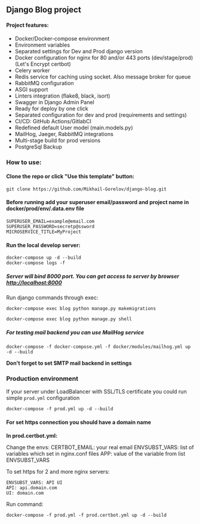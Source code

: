 ## Django Blog project


#### Project features:
* Docker/Docker-compose environment
* Environment variables
* Separated settings for Dev and Prod django version
* Docker configuration for nginx for 80 and/or 443 ports (dev/stage/prod) (Let's Encrypt certbot)
* Celery worker
* Redis service for caching using socket. Also message broker for queue
* RabbitMQ configuration
* ASGI support
* Linters integration (flake8, black, isort)
* Swagger in Django Admin Panel
* Ready for deploy by one click
* Separated configuration for dev and prod (requirements and settings)
* CI/CD: GitHub Actions/GitlabCI
* Redefined default User model (main.models.py)
* MailHog, Jaeger, RabbitMQ integrations
* Multi-stage build for prod versions
* PostgreSql Backup

### How to use:

#### Clone the repo or click "Use this template" button:

    git clone https://github.com/Mikhail-Gorelov/django-blog.git


#### Before running add your superuser email/password and project name in docker/prod/env/.data.env file

    SUPERUSER_EMAIL=example@email.com
    SUPERUSER_PASSWORD=secretp@ssword
    MICROSERVICE_TITLE=MyProject

#### Run the local develop server:

    docker-compose up -d --build
    docker-compose logs -f

##### Server will bind 8000 port. You can get access to server by browser [http://localhost:8000](http://localhost:8000)

Run django commands through exec:
```shell
docker-compose exec blog python manage.py makemigrations

docker-compose exec blog python manage.py shell
```

##### For testing mail backend you can use MailHog service
    docker-compose -f docker-compose.yml -f docker/modules/mailhog.yml up -d --build

<b>Don't forget to set SMTP mail backend in settings</b>


### Production environment

If your server under LoadBalancer with SSL/TLS certificate you could run simple `prod.yml` configuration

    docker-compose -f prod.yml up -d --build


#### For set https connection you should have a domain name
<b> In prod.certbot.yml: </b>

Change the envs:
CERTBOT_EMAIL: your real email
ENVSUBST_VARS: list of variables which set in nginx.conf files
APP: value of the variable from list ENVSUBST_VARS

To set https for 2 and more nginx servers:

    ENVSUBST_VARS: API UI
    API: api.domain.com
    UI: domain.com

Run command:

    docker-compose -f prod.yml -f prod.certbot.yml up -d --build
